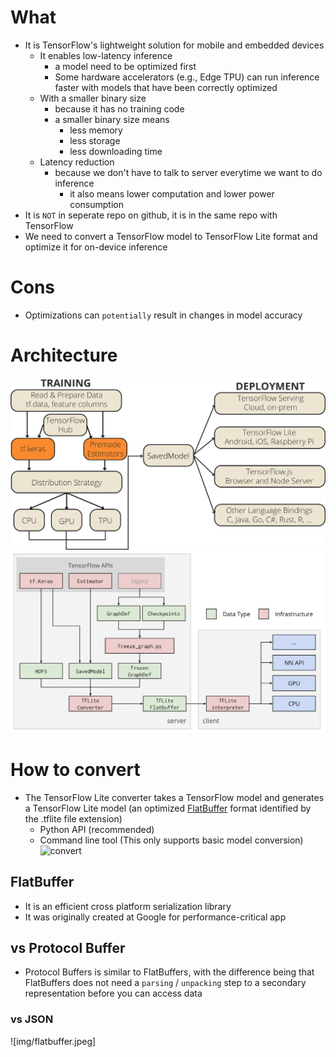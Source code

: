 # What
* It is TensorFlow's lightweight solution for mobile and embedded devices
  * It enables low-latency inference 
    * a model need to be optimized first
    * Some hardware accelerators (e.g., Edge TPU) can run inference faster with models that have been correctly optimized
  * With a smaller binary size
    * because it has no training code 
    * a smaller binary size means
      * less memory
      * less storage
      * less downloading time
  * Latency reduction
    * because we don't have to talk to server everytime we want to do inference
      * it also means lower computation and lower power consumption
* It is `NOT` in seperate repo on github, it is in the same repo with TensorFlow
* We need to convert a TensorFlow model to TensorFlow Lite format and optimize it for on-device inference

# Cons
* Optimizations can `potentially` result in changes in model accuracy

# Architecture
![arch1](img/arch1.png)
![arch2](img/arch2.png)

# How to convert
* The TensorFlow Lite converter takes a TensorFlow model and generates a TensorFlow Lite model (an optimized [FlatBuffer](https://google.github.io/flatbuffers/) format identified by the .tflite file extension)
  * Python API (recommended)
  * Command line tool (This only supports basic model conversion)
![convert](https://www.tensorflow.org/lite/images/convert/convert.png)

## FlatBuffer
* It is an efficient cross platform serialization library 
* It was originally created at Google for performance-critical app

## vs Protocol Buffer
* Protocol Buffers is similar to FlatBuffers, with the difference being that FlatBuffers does not need a `parsing` / `unpacking` step to a secondary representation before you can access data

### vs JSON
![img/flatbuffer.jpeg]


